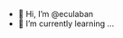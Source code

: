 - 👋 Hi, I’m @eculaban
- 🌱 I’m currently learning ...

<!---
eculaban/eculaban is a ✨ special ✨ repository because its `README.md` (this file) appears on your GitHub profile.
You can click the Preview link to take a look at your changes.
--->
